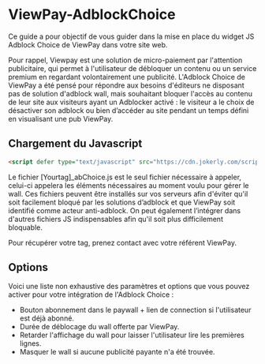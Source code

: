 # ViewPay-AdblockChoice

Ce guide a pour objectif de vous guider dans la mise en place du widget JS Adblock Choice de ViewPay dans votre site web.

Pour rappel, Viewpay est une solution de micro-paiement par l'attention publicitaire, qui permet à l'utilisateur de débloquer un contenu ou un service premium en regardant volontairement une publicité.
L'Adblock Choice de ViewPay a été pensé pour répondre aux besoins d'éditeurs ne disposant pas de solution d'adblock wall, mais souhaitant bloquer l'accès au contenu de leur site aux visiteurs ayant un Adblocker activé : le visiteur a le choix de désactiver son adblock ou bien d’accéder au site pendant un temps défini en visualisant une pub ViewPay.

## Chargement du Javascript
```html
<script defer type="text/javascript" src="https://cdn.jokerly.com/scripts/[Yourtag]_abChoice.js"></script> 
```
Le fichier [Yourtag]_abChoice.js est le seul fichier nécessaire à appeler, celui-ci appelera les éléments nécessaires au moment voulu pour gérer le wall.
Ces fichiers peuvent être installés sur vos serveurs afin d'éviter qu'il soit facilement bloqué par les solutions d’adblock et que ViewPay soit identifié comme acteur anti-adblock.
On peut également l’intégrer dans d'autres fichiers JS indispensables afin qu'il soit plus difficilement bloquable.

Pour récupérer votre tag, prenez contact avec votre référent ViewPay.


## Options
Voici une liste non exhaustive des paramètres et options que vous pouvez activer pour votre intégration de l'Adblock Choice : 

- Bouton abonnement dans le paywall + lien de connection si l'utilisateur est déjà abonné.
- Durée de déblocage du wall offerte par ViewPay.
- Retarder l'affichage du wall pour laisser l'utilisateur lire les premières lignes.
- Masquer le wall si aucune publicité payante n'a été trouvée.
